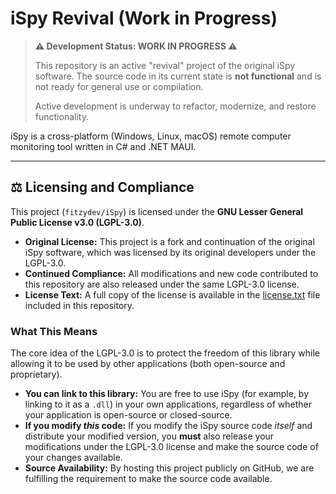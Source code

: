 # iSpy Revival (Work in Progress)

> **⚠️ Development Status: WORK IN PROGRESS ⚠️**
>
> This repository is an active "revival" project of the original iSpy software. The source code in its current state is **not functional** and is not ready for general use or compilation.
>
> Active development is underway to refactor, modernize, and restore functionality.

iSpy is a cross-platform (Windows, Linux, macOS) remote computer monitoring tool written in C# and .NET MAUI.

---

## ⚖️ Licensing and Compliance

This project (`fitzydev/iSpy`) is licensed under the **GNU Lesser General Public License v3.0 (LGPL-3.0)**.

* **Original License:** This project is a fork and continuation of the original iSpy software, which was licensed by its original developers under the LGPL-3.0.
* **Continued Compliance:** All modifications and new code contributed to this repository are also released under the same LGPL-3.0 license.
* **License Text:** A full copy of the license is available in the [license.txt](license.txt) file included in this repository.

### What This Means

The core idea of the LGPL-3.0 is to protect the freedom of this library while allowing it to be used by other applications (both open-source and proprietary).

* **You can link to this library:** You are free to use iSpy (for example, by linking to it as a `.dll`) in your own applications, regardless of whether your application is open-source or closed-source.
* **If you modify *this* code:** If you modify the iSpy source code *itself* and distribute your modified version, you **must** also release your modifications under the LGPL-3.0 license and make the source code of your changes available.
* **Source Availability:** By hosting this project publicly on GitHub, we are fulfilling the requirement to make the source code available.
